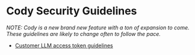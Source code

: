 # Cody Security Guidelines

_NOTE: Cody is a new brand new feature with a ton of expansion to come. These guidelines are likely to change often to follow the pace._

- [Customer LLM access token guidelines](https://docs.google.com/document/d/1_JEv_JLKCTlKK5CBpv7-LAlISd2k03XFWcVyon6K96c/edit?usp=sharing)

